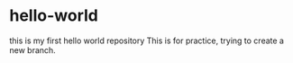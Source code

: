 # hello-world
this is my first hello world repository
This is for practice, trying to create a new branch.
